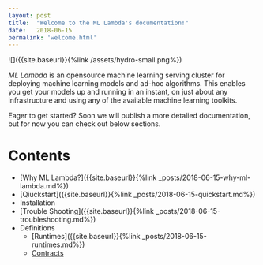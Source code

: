 ```yaml
---
layout: post
title:  "Welcome to the ML Lambda's documentation!"
date:   2018-06-15
permalink: 'welcome.html'
---
```


![]({{site.baseurl}}{%link /assets/hydro-small.png%})

_ML Lambda_ is an opensource machine learning serving cluster for deploying machine learning models and ad-hoc algorithms. This enables you get your models up and running in an instant, on just about any infrastructure and using any of the available machine learning toolkits.

Eager to get started? Soon we will publish a more detalied documentation, but for now you can check out below sections.

# Contents
- [Why ML Lambda?]({{site.baseurl}}{%link _posts/2018-06-15-why-ml-lambda.md%})
- [Qiuckstart]({{site.baseurl}}{%link _posts/2018-06-15-quickstart.md%})
- Installation
- [Trouble Shooting]({{site.baseurl}}{%link _posts/2018-06-15-troubleshooting.md%})
- Definitions
	- [Runtimes]({{site.baseurl}}{%link _posts/2018-06-15-runtimes.md%})
	- [Contracts]()
